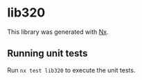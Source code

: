 # lib320

This library was generated with [Nx](https://nx.dev).

## Running unit tests

Run `nx test lib320` to execute the unit tests.
